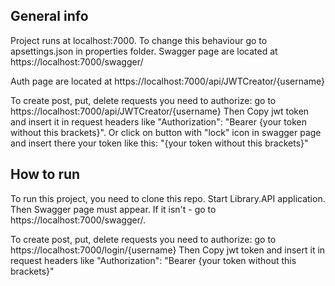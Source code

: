 <h2> General info </h2>

<p> Project runs at localhost:7000. To change this behaviour go to apsettings.json in properties folder. Swagger page are located at https://localhost:7000/swagger/</p>

<p> Auth page are located at https://localhost:7000/api/JWTCreator/{username} </p>

<p> To create post, put, delete requests you need to authorize: go to https://localhost:7000/api/JWTCreator/{username} Then Copy jwt token and insert it in request headers like "Authorization": "Bearer {your token without this brackets}". Or click on button with "lock" icon in swagger page and insert there your token like this: "{your token without this brackets}"  </p>



<h2> How to run </h2>

<p> To run this project, you need to clone this repo. Start Library.API application. Then Swagger page must appear. If it isn't - go to https://localhost:7000/swagger/. </p>

<p> To create post, put, delete requests you need to authorize: go to https://localhost:7000/login/{username} Then Copy jwt token and insert it in request headers like "Authorization": "Bearer {your token without this brackets}" </p>
